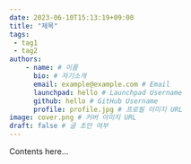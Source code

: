 ```yaml
---
date: 2023-06-10T15:13:19+09:00
title: "제목"
tags:
 - tag1
 - tag2
authors:
    - name: # 이름
      bio: # 자기소개
      email: example@example.com # Email
      launchpad: hello # Launchpad Username
      github: hello # GitHub Username
      profile: profile.jpg # 프로필 이미지 URL
image: cover.png # 커버 이미지 URL
draft: false # 글 초안 여부
---
```


Contents here...
